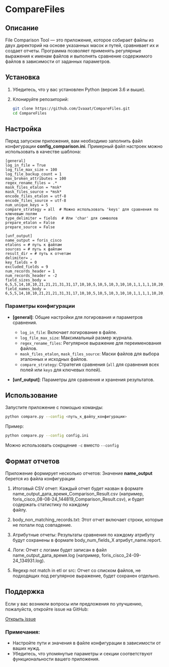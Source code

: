 # CompareFiles

## Описание

File Comparison Tool — это приложение, которое собирает файлы из двух директорий на основе указанных масок и путей, сравнивает их и создает отчеты. Программа позволяет применять регулярные выражения к именам файлов и выполнять сравнение содержимого файлов в зависимости от заданных параметров. 

## Установка

1. Убедитесь, что у вас установлен Python (версия 3.6 и выше).
2. Клонируйте репозиторий:

   ```bash
   git clone https://github.com/Ivaaat/CompareFiles.git
   cd CompareFiles
   ```



## Настройка

Перед запуском приложения, вам необходимо заполнить файл конфигурации **config_comparison.ini**. Примерный файл настроек можно использовать в качестве шаблона:

```
[general]
log_in_file = True
log_file_max_size = 100
log_file_backup_count = 1
max_broken_attributes = 100
regex_rename_files = .*
mask_files_etalon = *msk*
mask_files_source = *msk*
encode_files_etalon = utf-8
encode_files_source = utf-8
num_unique_keys = 5
compare_strategy = all  # Можно использовать 'keys' для сравнения по ключевым полям
type_delimiter = fields  # Или 'char' для символов
prepare_etalon = False
prepare_source = False

[unf_output]
name_output = foris_cisco
etalons = # путь к файлам
sources = # путь к файлам
result_dir = # путь к отчетам
delimiter= ,
key_fields = 0
excluded_fields = 9
num_records_header = 1
num_records_header = -2
field_sizes_body = 6,5,5,14,10,10,21,21,21,31,31,17,10,10,5,10,5,10,3,10,10,1,1,1,1,10,20,20,10,10,5,5,5,15,15
field_names_body = 6,5,5,14,10,10,21,21,21,31,31,17,10,10,5,10,5,10,3,10,10,1,1,1,1,10,20,20,10,10,5,5,5,15,15
```

### Параметры конфигурации

- **[general]**: Общие настройки для логирования и параметров сравнения.
  - `log_in_file`: Включает логирование в файле.
  - `log_file_max_size`: Максимальный размер журнала.
  - `regex_rename_files`: Регулярное выражение для переименования файлов.
  - `mask_files_etalon`, `mask_files_source`: Маски файлов для выбора эталонных и исходных файлов.
  - `compare_strategy`: Стратегия сравнения (`all` для сравнения всех полей или `keys` для ключевых полей).

- **[unf_output]**: Параметры для сравнения и хранения результатов.


## Использование

Запустите приложение с помощью команды:

```bash
python сompare.py --config <путь_к_файлу_конфигурации> 
```

Пример:

```bash
python сompare.py --config config.ini
```

Можно использовать сокрщение `-c` вместо `--config`

## Формат отчетов

Приложение формирует несколько отчетов:
Значение **name_output** берется из файла конфигурации

  1. Итоговый CSV отчет: Каждый отчет будет назван в формате name_output_дата_время_Comparison_Result.csv (например, foris_cisco_08-08-24_144819_Comparison_Result.csv), и будет содержать статистику по каждому   
     файлу.

  2. body_non_matching_records.txt: Этот отчет включает строки, которые не попали под совпадение.

  3. Атрибутные отчеты: Результаты сравнения по каждому атрибуту будут сохранены в формате body_num_fields_X атрибут_name.report.

  4. Логи: Отчет с логами будет записан в файл name_output_дата_время.log (например, foris_cisco_24-09-24_134931.log).

  5. Regexp not match in etl or src: Отчет со списком файлов, не подходящих под регулярное выражение, будет сохранен отдельно.

## Поддержка

Если у вас возникли вопросы или предложения по улучшению, пожалуйста, откройте issue на GitHub:

[Открыть issue](https://github.com/Ivaaat/CompareFiles.git)


### Примечания:
- Настройте пути и значения в файле конфигурации в зависимости от ваших нужд.
- Убедитесь, что упомянутые параметры и секции соответствуют функциональности вашего приложения.

